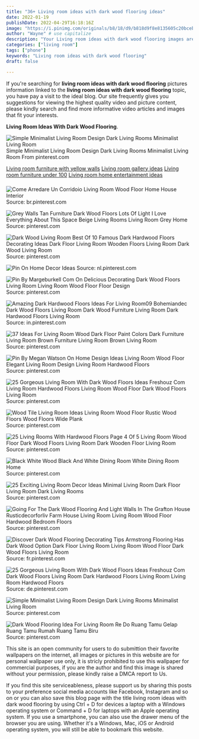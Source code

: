 ```yaml
---
title: "36+ Living room ideas with dark wood flooring ideas"
date: 2022-01-19
publishDate: 2022-04-29T16:18:16Z
image: "https://i.pinimg.com/originals/b8/18/d9/b818d9f8e8135605c20bceb7d4cbe0c2.jpg"
author: "Wayne" # use capitalize
description: "Your Living room ideas with dark wood flooring images are ready in this website. Living room ideas with dark wood flooring are a topic that is being searched for and liked by netizens today. You can Get the Living room ideas with dark wood flooring files here. Get all free images."
categories: ["living room"]
tags: ["phone"]
keywords: "Living room ideas with dark wood flooring"
draft: false

---
```


If you're searching for **living room ideas with dark wood flooring** pictures information linked to the **living room ideas with dark wood flooring** topic, you have pay a visit to the ideal  blog.  Our site frequently  gives you  suggestions  for viewing  the highest  quality video and picture  content, please kindly search and find more informative video articles and images  that fit your interests.

**Living Room Ideas With Dark Wood Flooring**. 

![Simple Minimalist Living Room Design Dark Living Rooms Minimalist Living Room](https://i.pinimg.com/originals/ef/95/7a/ef957aad41659b407a823f063336e982.jpg "Simple Minimalist Living Room Design Dark Living Rooms Minimalist Living Room")
Simple Minimalist Living Room Design Dark Living Rooms Minimalist Living Room From pinterest.com

[Living room furniture with yellow walls](/living-room-furniture-with-yellow-walls/)
[Living room gallery ideas](/living-room-gallery-ideas/)
[Living room furniture under 100](/living-room-furniture-under-100/)
[Living room home entertainment ideas](/living-room-home-entertainment-ideas/)



### 

 


![Come Arredare Un Corridoio Living Room Wood Floor Home House Interior](https://i.pinimg.com/originals/12/ff/9f/12ff9f4205990203d57817b14da02740.jpg "Come Arredare Un Corridoio Living Room Wood Floor Home House Interior")
Source: br.pinterest.com

 

![Grey Walls Tan Furniture Dark Wood Floors Lots Of Light I Love Everything About This Space Beige Living Rooms Living Room Grey Home](https://i.pinimg.com/736x/5c/51/79/5c5179235edc73c7d059359927f52307.jpg "Grey Walls Tan Furniture Dark Wood Floors Lots Of Light I Love Everything About This Space Beige Living Rooms Living Room Grey Home")
Source: pinterest.com

 

![Dark Wood Living Room Best Of 10 Famous Dark Hardwood Floors Decorating Ideas Dark Floor Living Room Wooden Floors Living Room Dark Wood Living Room](https://i.pinimg.com/originals/71/1b/74/711b746dbcf9d6e421a5c3badbdb5684.jpg "Dark Wood Living Room Best Of 10 Famous Dark Hardwood Floors Decorating Ideas Dark Floor Living Room Wooden Floors Living Room Dark Wood Living Room")
Source: pinterest.com

 

![Pin On Home Decor Ideas](https://i.pinimg.com/originals/eb/24/b5/eb24b55f89e9f2383cb8e2af67d57da2.jpg "Pin On Home Decor Ideas")
Source: nl.pinterest.com

 

![Pin By Margeburkell Com On Delicious Decorating Dark Wood Floors Living Room Living Room Wood Floor Floor Design](https://i.pinimg.com/originals/f9/07/cd/f907cd7f64deb5a494fb52bcbac43dda.jpg "Pin By Margeburkell Com On Delicious Decorating Dark Wood Floors Living Room Living Room Wood Floor Floor Design")
Source: pinterest.com

 

![Amazing Dark Hardwood Floors Ideas For Living Room09 Bohemiandec Dark Wood Floors Living Room Dark Wood Furniture Living Room Dark Hardwood Floors Living Room](https://i.pinimg.com/originals/95/61/d1/9561d17caa2313012d2ae233e0733b84.jpg "Amazing Dark Hardwood Floors Ideas For Living Room09 Bohemiandec Dark Wood Floors Living Room Dark Wood Furniture Living Room Dark Hardwood Floors Living Room")
Source: in.pinterest.com

 

![37 Ideas For Living Room Wood Dark Floor Paint Colors Dark Furniture Living Room Brown Furniture Living Room Brown Living Room](https://i.pinimg.com/474x/a1/48/45/a148450dba1679e92edb852b04b0a8f5.jpg "37 Ideas For Living Room Wood Dark Floor Paint Colors Dark Furniture Living Room Brown Furniture Living Room Brown Living Room")
Source: pinterest.com

 

![Pin By Megan Watson On Home Design Ideas Living Room Wood Floor Elegant Living Room Design Living Room Hardwood Floors](https://i.pinimg.com/originals/86/8a/8f/868a8f2207e6c6eba971fdd76ca1cc84.jpg "Pin By Megan Watson On Home Design Ideas Living Room Wood Floor Elegant Living Room Design Living Room Hardwood Floors")
Source: pinterest.com

 

![25 Gorgeous Living Room With Dark Wood Floors Ideas Freshouz Com Living Room Hardwood Floors Living Room Wood Floor Dark Wood Floors Living Room](https://i.pinimg.com/originals/c4/83/fa/c483fae7b9a79be4a1bea5be79fb28a2.jpg "25 Gorgeous Living Room With Dark Wood Floors Ideas Freshouz Com Living Room Hardwood Floors Living Room Wood Floor Dark Wood Floors Living Room")
Source: pinterest.com

 

![Wood Tile Living Room Ideas Living Room Wood Floor Rustic Wood Floors Wood Floors Wide Plank](https://i.pinimg.com/originals/d7/2d/78/d72d78316383b248ac860ff672456081.jpg "Wood Tile Living Room Ideas Living Room Wood Floor Rustic Wood Floors Wood Floors Wide Plank")
Source: pinterest.com

 

![25 Living Rooms With Hardwood Floors Page 4 Of 5 Living Room Wood Floor Dark Wood Floors Living Room Dark Wooden Floor Living Room](https://i.pinimg.com/originals/a5/51/36/a55136ccd7ff6fd7ebf9748680ddc487.jpg "25 Living Rooms With Hardwood Floors Page 4 Of 5 Living Room Wood Floor Dark Wood Floors Living Room Dark Wooden Floor Living Room")
Source: pinterest.com

 

![Black White Wood Black And White Dining Room White Dining Room Home](https://i.pinimg.com/originals/6c/e6/bb/6ce6bb714bc3a6192f6d32468f9926f7.jpg "Black White Wood Black And White Dining Room White Dining Room Home")
Source: pinterest.com

 

![25 Exciting Living Room Decor Ideas Minimal Living Room Dark Floor Living Room Dark Living Rooms](https://i.pinimg.com/originals/b0/79/70/b07970bd9cbaac165d733f45da87bda3.jpg "25 Exciting Living Room Decor Ideas Minimal Living Room Dark Floor Living Room Dark Living Rooms")
Source: pinterest.com

 

![Going For The Dark Wood Flooring And Light Walls In The Grafton House Rusticdecorforliv Farm House Living Room Living Room Wood Floor Hardwood Bedroom Floors](https://i.pinimg.com/originals/38/4d/45/384d45c0168d2bda2163e928c0233428.jpg "Going For The Dark Wood Flooring And Light Walls In The Grafton House Rusticdecorforliv Farm House Living Room Living Room Wood Floor Hardwood Bedroom Floors")
Source: pinterest.com

 

![Discover Dark Wood Flooring Decorating Tips Armstrong Flooring Has Dark Wood Option Dark Floor Living Room Living Room Wood Floor Dark Wood Floors Living Room](https://i.pinimg.com/originals/e0/25/7e/e0257e95c066d66c3899319f78065bff.jpg "Discover Dark Wood Flooring Decorating Tips Armstrong Flooring Has Dark Wood Option Dark Floor Living Room Living Room Wood Floor Dark Wood Floors Living Room")
Source: fr.pinterest.com

 

![25 Gorgeous Living Room With Dark Wood Floors Ideas Freshouz Com Dark Wood Floors Living Room Dark Hardwood Floors Living Room Living Room Hardwood Floors](https://i.pinimg.com/originals/dd/ab/cc/ddabccef4b7cd4198ed6465fa4d559cb.jpg "25 Gorgeous Living Room With Dark Wood Floors Ideas Freshouz Com Dark Wood Floors Living Room Dark Hardwood Floors Living Room Living Room Hardwood Floors")
Source: de.pinterest.com

 

![Simple Minimalist Living Room Design Dark Living Rooms Minimalist Living Room](https://i.pinimg.com/originals/ef/95/7a/ef957aad41659b407a823f063336e982.jpg "Simple Minimalist Living Room Design Dark Living Rooms Minimalist Living Room")
Source: pinterest.com

 

![Dark Wood Flooring Idea For Living Room Re Do Ruang Tamu Gelap Ruang Tamu Rumah Ruang Tamu Biru](https://i.pinimg.com/originals/b8/18/d9/b818d9f8e8135605c20bceb7d4cbe0c2.jpg "Dark Wood Flooring Idea For Living Room Re Do Ruang Tamu Gelap Ruang Tamu Rumah Ruang Tamu Biru")
Source: pinterest.com

 

This site is an open community for users to do submittion their favorite wallpapers on the internet, all images or pictures in this website are for personal wallpaper use only, it is stricly prohibited to use this wallpaper for commercial purposes, if you are the author and find this image is shared without your permission, please kindly raise a DMCA report to Us.

If you find this site serviceableness, please support us by sharing this posts to your preference social media accounts like Facebook, Instagram and so on or you can also save this blog page with the title living room ideas with dark wood flooring by using Ctrl + D for devices a laptop with a Windows operating system or Command + D for laptops with an Apple operating system. If you use a smartphone, you can also use the drawer menu of the browser you are using. Whether it's a Windows, Mac, iOS or Android operating system, you will still be able to bookmark this website.
